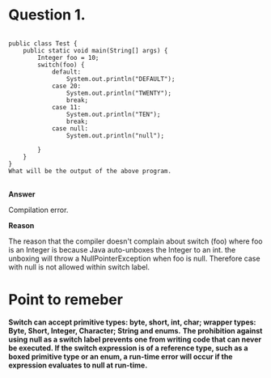 
# Question 1.
<pre>
<code>
public class Test {
	public static void main(String[] args) {
		Integer foo = 10;
		switch(foo) {
			default:
				System.out.println("DEFAULT");
			case 20:
				System.out.println("TWENTY");
				break;
			case 11:
				System.out.println("TEN");
				break;
			case null:
				System.out.println("null");

		}
	}
}
What will be the output of the above program. 
</code>
</pre>

**Answer** 

Compilation error. 

**Reason**

The reason that the compiler doesn't complain about switch (foo) where foo is an Integer is because Java auto-unboxes the Integer to an int. the unboxing will throw a NullPointerException when foo is null. Therefore case with null is not allowed within switch label.  


# Point to remeber

**Switch can accept primitive types: byte, short, int, char; wrapper types: Byte, Short, Integer, Character; String and enums.**
**The prohibition against using null as a switch label prevents one from writing code that can never be executed. If the switch expression is of a reference type, such as a boxed primitive type or an enum, a run-time error will occur if the expression evaluates to null at run-time.**
